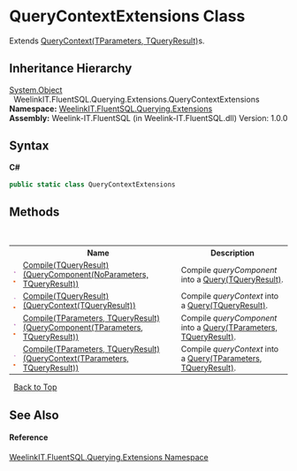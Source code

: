 # QueryContextExtensions Class
 

Extends <a href="ab3b95a4-da50-b636-4e83-5f53a89483b3">QueryContext(TParameters, TQueryResult)</a>s.


## Inheritance Hierarchy
<a href="http://msdn2.microsoft.com/en-us/library/e5kfa45b" target="_blank">System.Object</a><br />&nbsp;&nbsp;WeelinkIT.FluentSQL.Querying.Extensions.QueryContextExtensions<br />
**Namespace:**&nbsp;<a href="8228ee1a-d58b-e795-efdf-f76e0ef01cf2">WeelinkIT.FluentSQL.Querying.Extensions</a><br />**Assembly:**&nbsp;Weelink-IT.FluentSQL (in Weelink-IT.FluentSQL.dll) Version: 1.0.0

## Syntax

**C#**<br />
``` C#
public static class QueryContextExtensions
```


## Methods
&nbsp;<table><tr><th></th><th>Name</th><th>Description</th></tr><tr><td>![Public method](media/pubmethod.gif "Public method")![Static member](media/static.gif "Static member")</td><td><a href="8aa0c641-f781-e0df-4bb3-2be40a99252d">Compile(TQueryResult)(QueryComponent(NoParameters, TQueryResult))</a></td><td>
Compile *queryComponent* into a <a href="6f307b37-7f33-b530-7c3a-ff1afbca1c60">Query(TQueryResult)</a>.</td></tr><tr><td>![Public method](media/pubmethod.gif "Public method")![Static member](media/static.gif "Static member")</td><td><a href="81524036-9df0-3145-029f-426e000cebfc">Compile(TQueryResult)(QueryContext(TQueryResult))</a></td><td>
Compile *queryContext* into a <a href="6f307b37-7f33-b530-7c3a-ff1afbca1c60">Query(TQueryResult)</a>.</td></tr><tr><td>![Public method](media/pubmethod.gif "Public method")![Static member](media/static.gif "Static member")</td><td><a href="9d3f16b9-ae80-5702-678b-9a0e00f3ea95">Compile(TParameters, TQueryResult)(QueryComponent(TParameters, TQueryResult))</a></td><td>
Compile *queryComponent* into a <a href="82639357-28f5-d7fe-833e-926791d1bac8">Query(TParameters, TQueryResult)</a>.</td></tr><tr><td>![Public method](media/pubmethod.gif "Public method")![Static member](media/static.gif "Static member")</td><td><a href="98212d54-5a35-fee2-8bcd-679420484197">Compile(TParameters, TQueryResult)(QueryContext(TParameters, TQueryResult))</a></td><td>
Compile *queryContext* into a <a href="82639357-28f5-d7fe-833e-926791d1bac8">Query(TParameters, TQueryResult)</a>.</td></tr></table>&nbsp;
<a href="#querycontextextensions-class">Back to Top</a>

## See Also


#### Reference
<a href="8228ee1a-d58b-e795-efdf-f76e0ef01cf2">WeelinkIT.FluentSQL.Querying.Extensions Namespace</a><br />